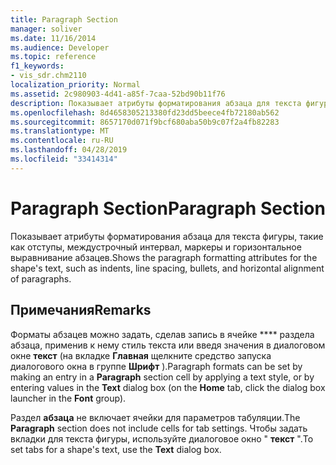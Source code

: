 ```yaml
---
title: Paragraph Section
manager: soliver
ms.date: 11/16/2014
ms.audience: Developer
ms.topic: reference
f1_keywords:
- vis_sdr.chm2110
localization_priority: Normal
ms.assetid: 2c980903-4d41-a85f-7caa-52bd90b11f76
description: Показывает атрибуты форматирования абзаца для текста фигуры, такие как отступы, междустрочный интервал, маркеры и горизонтальное выравнивание абзацев.
ms.openlocfilehash: 8d4658305213380fd23dd5beece4fb72180ab562
ms.sourcegitcommit: 8657170d071f9bcf680aba50b9c07f2a4fb82283
ms.translationtype: MT
ms.contentlocale: ru-RU
ms.lasthandoff: 04/28/2019
ms.locfileid: "33414314"
---
```

# <a name="paragraph-section"></a><span data-ttu-id="3ac85-103">Paragraph Section</span><span class="sxs-lookup"><span data-stu-id="3ac85-103">Paragraph Section</span></span>

<span data-ttu-id="3ac85-104">Показывает атрибуты форматирования абзаца для текста фигуры, такие как отступы, междустрочный интервал, маркеры и горизонтальное выравнивание абзацев.</span><span class="sxs-lookup"><span data-stu-id="3ac85-104">Shows the paragraph formatting attributes for the shape's text, such as indents, line spacing, bullets, and horizontal alignment of paragraphs.</span></span>
  
## <a name="remarks"></a><span data-ttu-id="3ac85-105">Примечания</span><span class="sxs-lookup"><span data-stu-id="3ac85-105">Remarks</span></span>

<span data-ttu-id="3ac85-106">Форматы абзацев можно задать, сделав запись в ячейке \*\*\*\* раздела абзаца, применив к нему стиль текста или введя значения в диалоговом окне **текст** (на вкладке **Главная** щелкните средство запуска диалогового окна в группе **Шрифт** ).</span><span class="sxs-lookup"><span data-stu-id="3ac85-106">Paragraph formats can be set by making an entry in a **Paragraph** section cell by applying a text style, or by entering values in the **Text** dialog box (on the **Home** tab, click the dialog box launcher in the **Font** group).</span></span> 
  
<span data-ttu-id="3ac85-107">Раздел **абзаца** не включает ячейки для параметров табуляции.</span><span class="sxs-lookup"><span data-stu-id="3ac85-107">The **Paragraph** section does not include cells for tab settings.</span></span> <span data-ttu-id="3ac85-108">Чтобы задать вкладки для текста фигуры, используйте диалоговое окно " **текст** ".</span><span class="sxs-lookup"><span data-stu-id="3ac85-108">To set tabs for a shape's text, use the **Text** dialog box.</span></span> 
  

